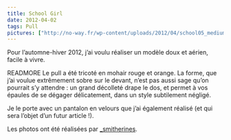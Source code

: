 ```yaml
---
title: School Girl
date: 2012-04-02
tags: Pull
pictures: ["http://no-way.fr/wp-content/uploads/2012/04/school05_medium.jpg", "http://no-way.fr/wp-content/uploads/2012/04/school02_medium.jpg", "http://no-way.fr/wp-content/uploads/2012/04/school03_medium.jpg", "http://no-way.fr/wp-content/uploads/2012/04/school04_medium.jpg", "http://no-way.fr/wp-content/uploads/2012/04/school01_medium.jpg"]
---
```


Pour l’automne-hiver 2012, j’ai voulu réaliser un modèle doux et aérien, facile à vivre.

READMORE
Le pull a été tricoté en mohair rouge et orange. La forme, que j’ai voulue extrêmement sobre sur le devant, n’est pas aussi sage qu’on pourrait s’y attendre : un grand décolleté drape le dos, et permet à vos épaules de se dégager délicatement, dans un style subtilement négligé.

Je le porte avec un pantalon en velours que j’ai également réalisé (et qui sera l’objet d’un futur article !).

Les photos ont été réalisées par <a href="http://www.flickr.com/photos/_smitherines" target="_blank">_smitherines</a>.